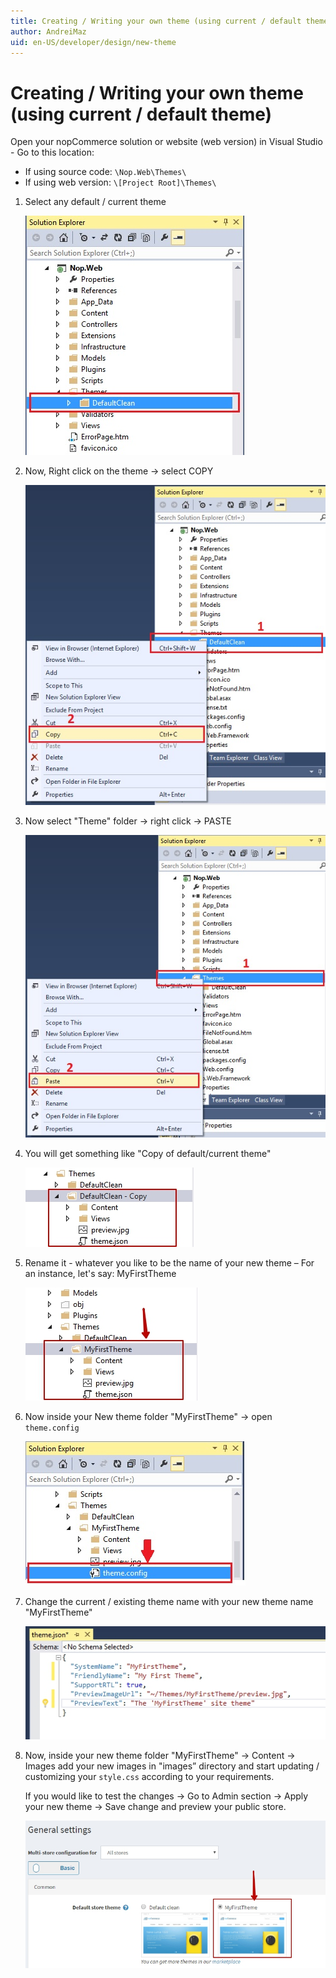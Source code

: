 ```yaml
---
title: Creating / Writing your own theme (using current / default theme)
author: AndreiMaz
uid: en-US/developer/design/new-theme
---
```

# Creating / Writing your own theme (using current / default theme)

Open your nopCommerce solution or website (web version) in Visual Studio - Go to this location:

* If using source code: `\Nop.Web\Themes\`
* If using web version: `\[Project Root]\Themes\`

1. Select any default / current theme

    ![step-1](_static/new-theme/new-theme-step-1.jpg)

1. Now, Right click on the theme → select COPY

    ![step-2](_static/new-theme/new-theme-step-2.jpg)

1. Now select "Theme" folder → right click → PASTE

    ![step-3](_static/new-theme/new-theme-step-3.jpg)

1. You will get something like "Copy of default/current theme"

    ![step-4](_static/new-theme/new-theme-step-4.jpg)

1. Rename it - whatever you like to be the name of your new theme – For an instance, let's say: MyFirstTheme

    ![step-5](_static/new-theme/new-theme-step-5.jpg)

1. Now inside your New theme folder "MyFirstTheme" → open `theme.config`

    ![step-6](_static/new-theme/new-theme-step-6.jpg)

1. Change the current / existing theme name with your new theme name "MyFirstTheme"

    ![step-7](_static/new-theme/new-theme-step-7.jpg)

1. Now, inside your new theme folder "MyFirstTheme" → Content → Images add your new images in "images” directory and start updating / customizing your `style.css` according to your requirements.

    If you would like to test the changes → Go to Admin section → Apply your new theme → Save change and preview your public store.

    ![step-8](_static/new-theme/new-theme-step-8.jpg)

